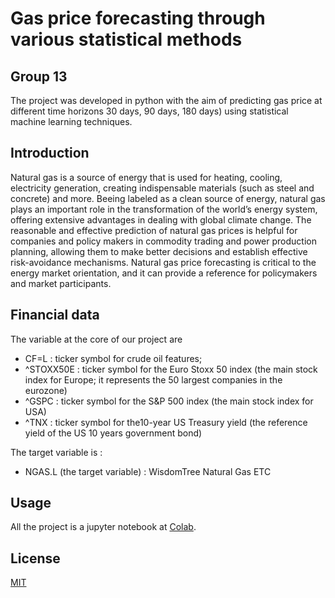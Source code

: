 # Gas price forecasting through various statistical methods
## Group 13

The project was developed in python with the aim of predicting gas price at different time horizons 30 days, 90 days, 180 days) using statistical machine learning techniques.

## Introduction 
Natural gas is a source of energy that is used for heating, cooling, electricity generation, creating indispensable materials (such as steel and concrete) and more.
Beeing labeled as a clean source of energy, natural gas plays an important role in the transformation of the world’s energy system, offering extensive advantages in dealing with global climate change.
The reasonable and effective prediction of natural gas prices is helpful for companies and policy makers in commodity trading and power production planning, allowing them to make better decisions and establish effective risk-avoidance mechanisms. Natural gas price forecasting is critical to the energy market orientation, and it can provide a reference for policymakers and market participants.

## Financial data
The variable at the core of our project are 
- CF=L : ticker symbol for crude oil features;
- ^STOXX50E : ticker symbol for the Euro Stoxx 50 index (the main stock index for Europe; it
represents the 50 largest companies in the eurozone)
- ^GSPC : ticker symbol for the S&P 500 index (the main stock index for USA)
- ^TNX : ticker symbol for the10-year US Treasury yield (the reference yield of the US 10 years
government bond)

The target variable is :
- NGAS.L (the target variable) : WisdomTree Natural Gas ETC

## Usage
All the project is a jupyter notebook at [Colab](https://colab.research.google.com/drive/13WjGlac0i8QyHM-EFTUTO4VZjkIjVIl2?usp=sharing).


## License

[MIT](https://choosealicense.com/licenses/mit/)
